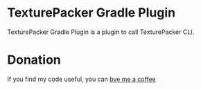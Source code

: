 # TexturePacker Gradle Plugin
TexturePacker Gradle Plugin is a plugin to call TexturePacker CLI.

# Donation
If you find my code useful, you can [bye me a coffee](https://www.paypal.me/dshapovalov)
